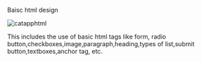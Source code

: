 Baisc html design

![catapphtml](https://user-images.githubusercontent.com/76866301/117911547-9f0e9300-b2fb-11eb-8f2b-05f0a4a3d36b.PNG)

This includes the use of basic html tags like form, radio button,checkboxes,image,paragraph,heading,types of list,submit button,textboxes,anchor tag, etc.
